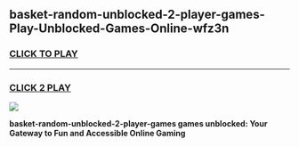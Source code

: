 
## basket-random-unblocked-2-player-games-Play-Unblocked-Games-Online-wfz3n
<h3>
<a href="https://premium76.site?title=basket-random-unblocked-2-player-games&ref=25A">CLICK TO PLAY</a></h3>
<hr>

<h3>
<a href="https://premium76.site?title=basket-random-unblocked-2-player-games&ref=25A">CLICK 2 PLAY</a>
  
</h3>

<a href="https://premium76.site?title=basket-random-unblocked-2-player-games&ref=25A"><img src="https://clearcache.store/games.png"></a>


**basket-random-unblocked-2-player-games games unblocked: Your Gateway to Fun and Accessible Online Gaming**
